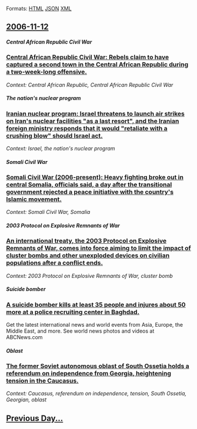 
Formats: [HTML](2006/11/12/index.html)  [JSON](2006/11/12/index.json)  [XML](2006/11/12/index.xml)  

## [2006-11-12](/news/2006/11/12/index.md)

##### Central African Republic Civil War
### [ Central African Republic Civil War: Rebels claim to have captured a second town in the Central African Republic during a two-week-long offensive. ](/news/2006/11/12/central-african-republic-civil-war-rebels-claim-to-have-captured-a-second-town-in-the-central-african-republic-during-a-two-week-long-offe.md)
_Context: Central African Republic, Central African Republic Civil War_

##### The nation's nuclear program
### [ Iranian nuclear program: Israel threatens to launch air strikes on Iran's nuclear facilities "as a last resort", and the Iranian foreign ministry responds that it would "retaliate with a crushing blow" should Israel act. ](/news/2006/11/12/iranian-nuclear-program-israel-threatens-to-launch-air-strikes-on-iran-s-nuclear-facilities-as-a-last-resort-and-the-iranian-foreign-mi.md)
_Context: Israel, the nation's nuclear program_

##### Somali Civil War
### [ Somali Civil War (2006-present): Heavy fighting broke out in central Somalia, officials said, a day after the transitional government rejected a peace initiative with the country's Islamic movement. ](/news/2006/11/12/somali-civil-war-2006-present-heavy-fighting-broke-out-in-central-somalia-officials-said-a-day-after-the-transitional-government-rejec.md)
_Context: Somali Civil War, Somalia_

##### 2003 Protocol on Explosive Remnants of War
### [ An international treaty, the 2003 Protocol on Explosive Remnants of War, comes into force aiming to limit the impact of cluster bombs and other unexploded devices on civilian populations after a conflict ends. ](/news/2006/11/12/an-international-treaty-the-2003-protocol-on-explosive-remnants-of-war-comes-into-force-aiming-to-limit-the-impact-of-cluster-bombs-and-o.md)
_Context: 2003 Protocol on Explosive Remnants of War, cluster bomb_

##### Suicide bomber
### [ A suicide bomber kills at least 35 people and injures about 50 more at a police recruiting center in Baghdad. ](/news/2006/11/12/a-suicide-bomber-kills-at-least-35-people-and-injures-about-50-more-at-a-police-recruiting-center-in-baghdad.md)
Get the latest international news and world events from Asia, Europe, the Middle East, and more. See world news photos and videos at ABCNews.com

##### Oblast
### [ The former Soviet autonomous oblast of South Ossetia holds a referendum on independence from Georgia, heightening tension in the Caucasus. ](/news/2006/11/12/the-former-soviet-autonomous-oblast-of-south-ossetia-holds-a-referendum-on-independence-from-georgia-heightening-tension-in-the-caucasus.md)
_Context: Caucasus, referendum on independence, tension, South Ossetia,  Georgian, oblast_

## [Previous Day...](/news/2006/11/11/index.md)


